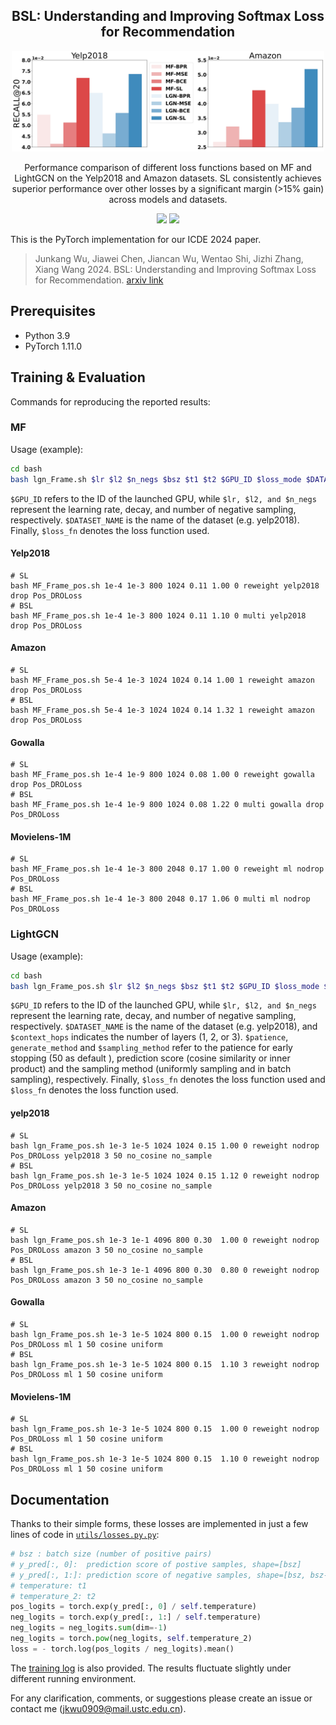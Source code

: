 <h2 align="center">
BSL: Understanding and Improving Softmax Loss
for Recommendation
</h2>
<p align='center'>
<img src='https://github.com/junkangwu/BSL/blob/master/bash/first_fig_page-0001.jpg?raw=true' width='500'/>
<center><figcaption>Performance comparison of different loss functions based on MF and LightGCN on the Yelp2018 and Amazon datasets. SL consistently achieves superior performance over other losses by a significant margin (>15% gain) across models and datasets.</figcaption></center>
</p>
<div align="center">

[![](https://img.shields.io/badge/paper-pink?style=plastic&logo=GitBook)](https://arxiv.org/pdf/2312.12882.pdf)
[![](https://img.shields.io/badge/-github-green?style=plastic&logo=github)](https://github.com/junkangwu/BSL) 

</div>

This is the PyTorch implementation for our ICDE 2024 paper. 
> Junkang Wu, Jiawei Chen, Jiancan Wu, Wentao Shi, Jizhi Zhang, Xiang Wang 2024. BSL: Understanding and Improving Softmax Loss for Recommendation. [arxiv link](https://arxiv.org/pdf/2312.12882.pdf)

## Prerequisites
- Python 3.9
- PyTorch 1.11.0

## Training & Evaluation

Commands for reproducing the reported results:

### MF
Usage (example):
```bash
cd bash
bash lgn_Frame.sh $lr $l2 $n_negs $bsz $t1 $t2 $GPU_ID $loss_mode $DATASET_NAME $drop $loss_fn
```

```$GPU_ID``` refers to the ID of the launched GPU, while ```$lr, $l2, and $n_negs``` represent the learning rate, decay, and number of negative sampling, respectively. ```$DATASET_NAME``` is the name of the dataset (e.g. yelp2018). Finally, ```$loss_fn``` denotes the loss function used.

#### Yelp2018
```
# SL
bash MF_Frame_pos.sh 1e-4 1e-3 800 1024 0.11 1.00 0 reweight yelp2018 drop Pos_DROLoss
# BSL
bash MF_Frame_pos.sh 1e-4 1e-3 800 1024 0.11 1.10 0 multi yelp2018 drop Pos_DROLoss
```
#### Amazon
```
# SL
bash MF_Frame_pos.sh 5e-4 1e-3 1024 1024 0.14 1.00 1 reweight amazon drop Pos_DROLoss
# BSL
bash MF_Frame_pos.sh 5e-4 1e-3 1024 1024 0.14 1.32 1 reweight amazon drop Pos_DROLoss
```
#### Gowalla
```
# SL
bash MF_Frame_pos.sh 1e-4 1e-9 800 1024 0.08 1.00 0 reweight gowalla drop Pos_DROLoss
# BSL
bash MF_Frame_pos.sh 1e-4 1e-9 800 1024 0.08 1.22 0 multi gowalla drop Pos_DROLoss
```
#### Movielens-1M
```
# SL
bash MF_Frame_pos.sh 1e-4 1e-3 800 2048 0.17 1.00 0 reweight ml nodrop Pos_DROLoss
# BSL
bash MF_Frame_pos.sh 1e-4 1e-3 800 2048 0.17 1.06 0 multi ml nodrop Pos_DROLoss
```

### LightGCN
Usage (example):
```bash
cd bash
bash lgn_Frame_pos.sh $lr $l2 $n_negs $bsz $t1 $t2 $GPU_ID $loss_mode $drop $loss_fn $DATASET_NAME $context_hops $patience $generate_method $sampling_method
```

```$GPU_ID``` refers to the ID of the launched GPU, while ```$lr, $l2, and $n_negs``` represent the learning rate, decay, and number of negative sampling, respectively. ```$DATASET_NAME``` is the name of the dataset (e.g. yelp2018), and ```$context_hops``` indicates the number of layers (1, 2, or 3). ```$patience```, ```generate_method``` and ```$sampling_method``` refer to the patience for early stopping (50 as default ), prediction score (cosine similarity or inner product) and the sampling method (uniformly sampling and in batch sampling), respectively. Finally, ```$loss_fn``` denotes the loss function used and ```$loss_fn``` denotes the loss function used.

#### yelp2018
```
# SL
bash lgn_Frame_pos.sh 1e-3 1e-5 1024 1024 0.15 1.00 0 reweight nodrop Pos_DROLoss yelp2018 3 50 no_cosine no_sample
# BSL
bash lgn_Frame_pos.sh 1e-3 1e-5 1024 1024 0.15 1.12 0 reweight nodrop Pos_DROLoss yelp2018 3 50 no_cosine no_sample
```
#### Amazon
```
# SL
bash lgn_Frame_pos.sh 1e-3 1e-1 4096 800 0.30  1.00 0 reweight nodrop Pos_DROLoss amazon 3 50 no_cosine no_sample
# BSL
bash lgn_Frame_pos.sh 1e-3 1e-1 4096 800 0.30  0.80 0 reweight nodrop Pos_DROLoss amazon 3 50 no_cosine no_sample
```

#### Gowalla
```
# SL
bash lgn_Frame_pos.sh 1e-3 1e-5 1024 800 0.15  1.00 0 reweight nodrop Pos_DROLoss ml 1 50 cosine uniform
# BSL
bash lgn_Frame_pos.sh 1e-3 1e-5 1024 800 0.15  1.10 3 reweight nodrop Pos_DROLoss ml 1 50 cosine uniform
```
#### Movielens-1M
```
# SL
bash lgn_Frame_pos.sh 1e-3 1e-5 1024 800 0.15  1.00 0 reweight nodrop Pos_DROLoss ml 1 50 cosine uniform
# BSL
bash lgn_Frame_pos.sh 1e-3 1e-5 1024 800 0.15  1.10 0 reweight nodrop Pos_DROLoss ml 1 50 cosine uniform
```


## Documentation
Thanks to their simple forms, these losses are implemented in just a few lines of code in [`utils/losses.py.py`](utils/losses.py#L429-L432):
```py
# bsz : batch size (number of positive pairs)
# y_pred[:, 0]:  prediction score of postive samples, shape=[bsz]
# y_pred[:, 1:]: prediction score of negative samples, shape=[bsz, bsz-1]
# temperature: t1
# temperature_2: t2
pos_logits = torch.exp(y_pred[:, 0] / self.temperature)
neg_logits = torch.exp(y_pred[:, 1:] / self.temperature)
neg_logits = neg_logits.sum(dim=-1)
neg_logits = torch.pow(neg_logits, self.temperature_2)
loss = - torch.log(pos_logits / neg_logits).mean()
```

The [training log](./logs) is also provided. The results fluctuate slightly under different running environment.

For any clarification, comments, or suggestions please create an issue or contact me (jkwu0909@mail.ustc.edu.cn).